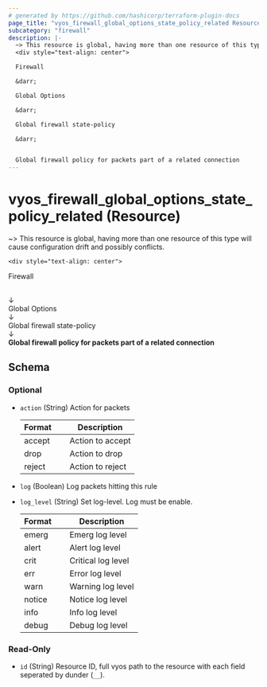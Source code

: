 ```yaml
---
# generated by https://github.com/hashicorp/terraform-plugin-docs
page_title: "vyos_firewall_global_options_state_policy_related Resource - vyos"
subcategory: "firewall"
description: |-
  ~> This resource is global, having more than one resource of this type will cause configuration drift and possibly conflicts.
  <div style="text-align: center">

  Firewall

  &darr;

  Global Options

  &darr;

  Global firewall state-policy

  &darr;


  Global firewall policy for packets part of a related connection
---
```


# vyos_firewall_global_options_state_policy_related (Resource)

~> This resource is global, having more than one resource of this type will cause configuration drift and possibly conflicts.

	<div style="text-align: center">
Firewall

<br>
&darr;
<br>
Global Options

<br>
&darr;
<br>
Global firewall state-policy

<br>
&darr;
<br>
<b>
Global firewall policy for packets part of a related connection
</b>
</div>



<!-- schema generated by tfplugindocs -->
## Schema

### Optional

- `action` (String) Action for packets

    |  Format  &emsp;|  Description       |
    |----------------|--------------------|
    |  accept  &emsp;|  Action to accept  |
    |  drop    &emsp;|  Action to drop    |
    |  reject  &emsp;|  Action to reject  |
- `log` (Boolean) Log packets hitting this rule
- `log_level` (String) Set log-level. Log must be enable.

    |  Format  &emsp;|  Description         |
    |----------------|----------------------|
    |  emerg   &emsp;|  Emerg log level     |
    |  alert   &emsp;|  Alert log level     |
    |  crit    &emsp;|  Critical log level  |
    |  err     &emsp;|  Error log level     |
    |  warn    &emsp;|  Warning log level   |
    |  notice  &emsp;|  Notice log level    |
    |  info    &emsp;|  Info log level      |
    |  debug   &emsp;|  Debug log level     |

### Read-Only

- `id` (String) Resource ID, full vyos path to the resource with each field seperated by dunder (`__`).
